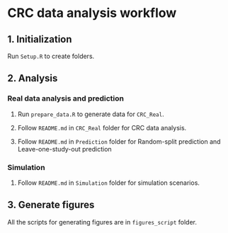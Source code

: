 # CRC data analysis workflow

## 1. Initialization

Run `Setup.R` to create folders.

## 2. Analysis

### Real data analysis and prediction

1. Run `prepare_data.R` to generate data for `CRC_Real`.

2. Follow `README.md` in `CRC_Real` folder for CRC data analysis.

3. Follow `README.md` in `Prediction` folder for Random-split prediction and Leave-one-study-out prediction

### Simulation

1. Follow `README.md` in `Simulation` folder for simulation scenarios.

## 3. Generate figures

All the scripts for generating figures are in `figures_script` folder.
